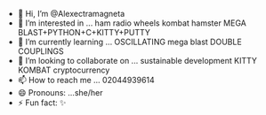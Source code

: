 - 👋 Hi, I’m @Alexectramagneta
- 👀 I’m interested in ... ham radio wheels kombat hamster MEGA BLAST+PYTHON+C+KITTY+PUTTY 
- 🌱 I’m currently learning ... OSCILLATING mega blast DOUBLE COUPLINGS 
- 💞️ I’m looking to collaborate on ... sustainable development KITTY KOMBAT cryptocurrency 
- 📫 How to reach me ... 02044939614
- 😄 Pronouns: ...she/her
- ⚡ Fun fact: ✨ 

<!---
Alexectramagneta/Alexectramagneta is a ✨ special ✨ repository because its `README.md` (this file) appears on your GitHub profile.
You can click the Preview link to take a look at your changes.
--->
